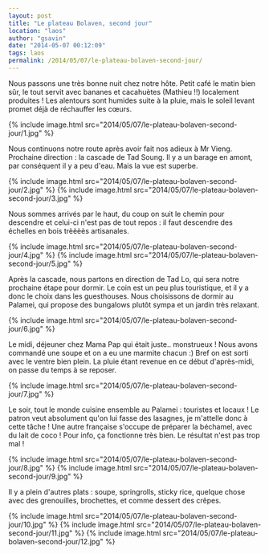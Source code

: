 ```yaml
---
layout: post
title: "Le plateau Bolaven, second jour"
location: "laos"
author: "gsavin"
date: "2014-05-07 00:12:09"
tags: laos
permalink: /2014/05/07/le-plateau-bolaven-second-jour/
---
```

Nous passons une très bonne nuit chez notre hôte. Petit café le matin bien sûr, le tout servit avec bananes et cacahuètes (Mathieu !!) localement produites ! Les alentours sont humides suite à la pluie, mais le soleil levant promet déjà de réchauffer les cœurs.

{% include image.html src="2014/05/07/le-plateau-bolaven-second-jour/1.jpg" %}

Nous continuons notre route après avoir fait nos adieux à Mr Vieng. Prochaine direction : la cascade de Tad Soung. Il y a un barage en amont, par conséquent il y a peu d'eau. Mais la vue est superbe.

{% include image.html src="2014/05/07/le-plateau-bolaven-second-jour/2.jpg" %}
{% include image.html src="2014/05/07/le-plateau-bolaven-second-jour/3.jpg" %}

Nous sommes arrivés par le haut, du coup on suit le chemin pour descendre et celui-ci n'est pas de tout repos : il faut descendre des échelles en bois trèèèès artisanales.

{% include image.html src="2014/05/07/le-plateau-bolaven-second-jour/4.jpg" %}
{% include image.html src="2014/05/07/le-plateau-bolaven-second-jour/5.jpg" %}

Après la cascade, nous partons en direction de Tad Lo, qui sera notre prochaine étape pour dormir. Le coin est un peu plus touristique, et il y a donc le choix dans les guesthouses. Nous choisissons de dormir au Palamei, qui propose des bungalows plutôt sympa et un jardin très relaxant.

{% include image.html src="2014/05/07/le-plateau-bolaven-second-jour/6.jpg" %}

Le midi, déjeuner chez Mama Pap qui était juste.. monstrueux ! Nous avons commandé une soupe et on a eu une marmite chacun :) Bref on est sorti avec le ventre bien plein. La pluie étant revenue en ce début d'après-midi, on passe du temps à se reposer.

{% include image.html src="2014/05/07/le-plateau-bolaven-second-jour/7.jpg" %}

Le soir, tout le monde cuisine ensemble au Palamei : touristes et locaux ! Le patron veut absolument qu'on lui fasse des lasagnes, je m'attelle donc à cette tâche ! Une autre française s'occupe de préparer la béchamel, avec du lait de coco ! Pour info, ça fonctionne très bien. Le résultat n'est pas trop mal !

{% include image.html src="2014/05/07/le-plateau-bolaven-second-jour/8.jpg" %}
{% include image.html src="2014/05/07/le-plateau-bolaven-second-jour/9.jpg" %}

Il y a plein d'autres plats : soupe, springrolls, sticky rice, quelque chose avec des grenouilles, brochettes, et comme dessert des crêpes.

{% include image.html src="2014/05/07/le-plateau-bolaven-second-jour/10.jpg" %}
{% include image.html src="2014/05/07/le-plateau-bolaven-second-jour/11.jpg" %}
{% include image.html src="2014/05/07/le-plateau-bolaven-second-jour/12.jpg" %}
